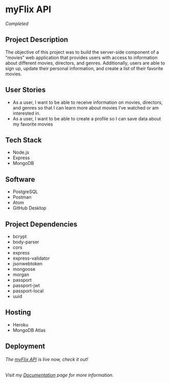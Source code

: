 # myFlix API
*Completed*
## Project Description 
The objective of this project was to build the server-side component of a “movies” web application that provides users with access to information about different movies, directors, and genres. Additionally, users are able to sign up, update their
personal information, and create a list of their favorite movies.
## User Stories
* As a user, I want to be able to receive information on movies, directors, and genres so that I
can learn more about movies I’ve watched or am interested in.
* As a user, I want to be able to create a profile so I can save data about my favorite movies
## Tech Stack
* Node.js
* Express
* MongoDB
## Software
* PostgreSQL
* Postman
* Atom
* GitHub Desktop
## Project Dependencies
* bcrypt
* body-parser
* cors
* express
* express-validator
* jsonwebtoken
* mongoose
* morgan
* passport
* passport-jwt
* passport-local
* uuid
## Hosting
* Heroku
* MongoDB Atlas
## Deployment
###### The [myFlix API](https://my-flix-movies-cf.herokuapp.com/) is live now, check it out! 
###### Visit my [Documentation](https://my-flix-movies-cf.herokuapp.com/documentation.html) page for more information.
